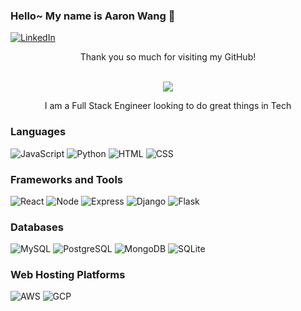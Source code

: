 ### Hello~ My name is Aaron Wang 👋
[![LinkedIn](https://img.shields.io/badge/LinkedIn-0077B5?style=plastic&logo=linkedin&logoColor=white)](https://www.linkedin.com/in/aaronwang96/)

<div align="center">Thank you so much for visiting my GitHub!</div></br>

<p align="center">
  <img src="https://media.giphy.com/media/v1.Y2lkPTc5MGI3NjExaXB0eHBneTlocmNrc3k5NW45N3BpN3hrbXRpd212Nm1vZHo0OXRwciZlcD12MV9pbnRlcm5hbF9naWZfYnlfaWQmY3Q9Zw/U5iCPfEJahhmYK8Xt3/giphy.gif">
</p>

<div align="center">I am a Full Stack Engineer looking to do great things in Tech</div>

### Languages

![JavaScript](https://img.shields.io/badge/Javascript-F7DF1E?style=plastic&logo=javascript&logoColor=black)
![Python](https://img.shields.io/badge/Python-3776AB?style=plastic&logo=python&logoColor=white)
![HTML](https://img.shields.io/badge/HTML5-E34F26?style=plastic&logo=html5&logoColor=white)
![CSS](https://img.shields.io/badge/CSS3-1572B6?style=plastic&logo=css3&logoColor=white)

### Frameworks and Tools

![React](https://img.shields.io/badge/React%20-%2320232a.svg?style=plastic&logo=react&logoColor=%2361DAFB)
![Node](https://img.shields.io/badge/Node.js%20-%2343853D.svg?style=plastic&logo=node.js&logoColor=white)
![Express](https://img.shields.io/badge/Express%20-%23404d59.svg?style=plastic&logo=express)
![Django](https://img.shields.io/badge/Django-0C4B33?style=plastic&logo=django)
![Flask](https://img.shields.io/badge/Flask-%23316192.svg??style=plastic&logo=flask)

### Databases

![MySQL](https://img.shields.io/badge/MySQL-%2300f.svg?style=plastic&logo=mysql&logoColor=white)
![PostgreSQL](https://img.shields.io/badge/PostgreSQL-%23316192.svg??style=plastic&logo=postgresql&logoColor=white)
![MongoDB](https://img.shields.io/badge/MongoDB-%234ea94b.svg??style=plastic&logo=mongodb&logoColor=white)
![SQLite](https://img.shields.io/badge/SQLite-044A64?style=plastic&logo=sqlite)

### Web Hosting Platforms
![AWS](https://img.shields.io/badge/AWS-232F3E?style=plastic&logo=amazon)
![GCP](https://img.shields.io/badge/GCP-F9AB00?style=plastic&logo=googlecloud)

<!--
**Aaronw7/Aaronw7** is a ✨ _special_ ✨ repository because its `README.md` (this file) appears on your GitHub profile.

Here are some ideas to get you started:

- 🔭 I’m currently working on ...
- 🌱 I’m currently learning ...
- 👯 I’m looking to collaborate on ...
- 🤔 I’m looking for help with ...
- 💬 Ask me about ...
- 📫 How to reach me: ...
- 😄 Pronouns: ...
- ⚡ Fun fact: ...
-->
